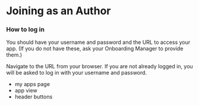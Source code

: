 # Joining as an Author



### How to log in <a id="docs-internal-guid-f3be1cf3-7fff-1d42-3916-dd11a0a226b8"></a>

You should have your username and password and the URL to access your app. \(If you do not have these, ask your Onboarding Manager to provide them.\)  


Navigate to the URL from your browser. If you are not already logged in, you will be asked to log in with your username and password.



* my apps page
* app view
* header buttons

